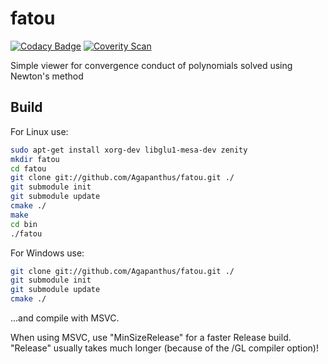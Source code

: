 # fatou
[![Codacy Badge](https://api.codacy.com/project/badge/Grade/bc720fe91294494984d5dafe1d447ef0)](https://www.codacy.com/app/Agapanthus/fatou?utm_source=github.com&amp;utm_medium=referral&amp;utm_content=Agapanthus/fatou&amp;utm_campaign=Badge_Grade)
[![Coverity Scan](https://img.shields.io/coverity/scan/13251.svg)](https://scan.coverity.com/projects/agapanthus-fatou)

Simple viewer for convergence conduct of polynomials solved using Newton's method

## Build

For Linux use:

```bash
sudo apt-get install xorg-dev libglu1-mesa-dev zenity
mkdir fatou
cd fatou
git clone git://github.com/Agapanthus/fatou.git ./
git submodule init
git submodule update
cmake ./
make
cd bin
./fatou
```

For Windows use:


```bash
git clone git://github.com/Agapanthus/fatou.git ./
git submodule init
git submodule update
cmake ./
```
...and compile with MSVC.

When using MSVC, use "MinSizeRelease" for a faster Release build. "Release" usually takes much longer (because of the /GL compiler option)!